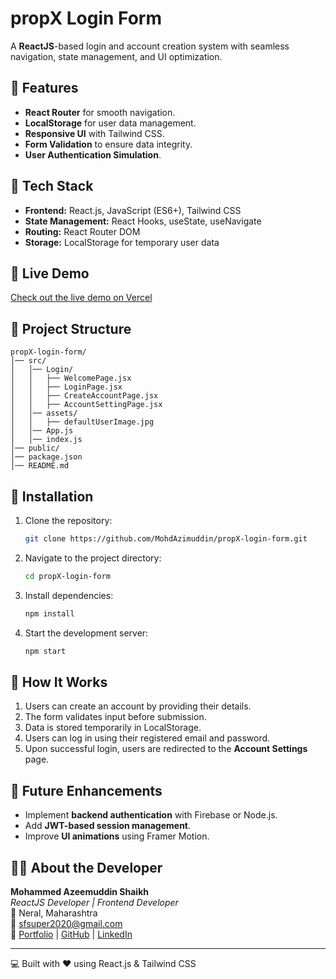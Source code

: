 # propX Login Form

A **ReactJS**-based login and account creation system with seamless navigation, state management, and UI optimization.

## 📌 Features
- **React Router** for smooth navigation.
- **LocalStorage** for user data management.
- **Responsive UI** with Tailwind CSS.
- **Form Validation** to ensure data integrity.
- **User Authentication Simulation**.

## 🚀 Tech Stack
- **Frontend:** React.js, JavaScript (ES6+), Tailwind CSS
- **State Management:** React Hooks, useState, useNavigate
- **Routing:** React Router DOM
- **Storage:** LocalStorage for temporary user data

## 🚀 Live Demo
[Check out the live demo on Vercel](#)

## 📂 Project Structure
```
propX-login-form/
│── src/
│   │── Login/
│   │   ├── WelcomePage.jsx
│   │   ├── LoginPage.jsx
│   │   ├── CreateAccountPage.jsx
│   │   ├── AccountSettingPage.jsx
│   │── assets/
│   │   ├── defaultUserImage.jpg
│   │── App.js
│   │── index.js
│── public/
│── package.json
│── README.md
```



## 🔧 Installation
1. Clone the repository:
   ```sh
   git clone https://github.com/MohdAzimuddin/propX-login-form.git
   ```
2. Navigate to the project directory:
   ```sh
   cd propX-login-form
   ```
3. Install dependencies:
   ```sh
   npm install
   ```
4. Start the development server:
   ```sh
   npm start
   ```

## 🎯 How It Works
1. Users can create an account by providing their details.
2. The form validates input before submission.
3. Data is stored temporarily in LocalStorage.
4. Users can log in using their registered email and password.
5. Upon successful login, users are redirected to the **Account Settings** page.

## 📌 Future Enhancements
- Implement **backend authentication** with Firebase or Node.js.
- Add **JWT-based session management**.
- Improve **UI animations** using Framer Motion.



## 👨‍💻 About the Developer
**Mohammed Azeemuddin Shaikh**  
*ReactJS Developer | Frontend Developer*  
📍 Neral, Maharashtra  
📧 [sfsuper2020@gmail.com](mailto:sfsuper2020@gmail.com)  
🔗 [Portfolio](https://mohdazimuddinport.netlify.app) | [GitHub](https://github.com/MohdAzimuddin) | [LinkedIn](https://linkedin.com/in/azeemuddin-shaikh-34284b202)  

---
💻 Built with ❤️ using React.js & Tailwind CSS

 